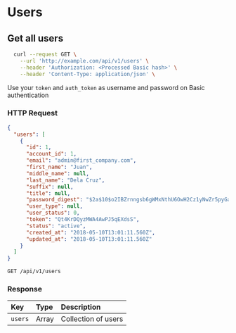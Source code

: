 

# Users

## Get all users
```sh
  curl --request GET \
    --url 'http://example.com/api/v1/users' \
    --header 'Authorization: <Processed Basic hash>' \
    --header 'Content-Type: application/json' \
```

<aside class"notice">
  Use your <code>token</code> and <code>auth_token</code> as username and password on Basic authentication
</aside>

### HTTP Request

```json
{
  "users": [
    {
      "id": 1,
      "account_id": 1,
      "email": "admin@first_company.com",
      "first_name": "Juan",
      "middle_name": null,
      "last_name": "Dela Cruz",
      "suffix": null,
      "title": null,
      "password_digest": "$2a$10$o2IBZrnngsb6gWMxNthU6OwH2Cz1yNwZr5pyGaoQFL8NPlHUogAzG",
      "user_type": null,
      "user_status": 0,
      "token": "Qt4KrDQyzMWA4AwPJ5qEXdsS",
      "status": "active",
      "created_at": "2018-05-10T13:01:11.560Z",
      "updated_at": "2018-05-10T13:01:11.560Z"
    }
  ]
}
```

`GET /api/v1/users`

### Response

| Key     | Type  | Description         |
|:--------|:------|:--------------------|
| `users` | Array | Collection of users |
